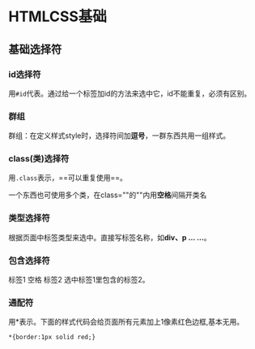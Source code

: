 # HTMLCSS基础
## 基础选择符

### id选择符
用`#id`代表。通过给一个标签加id的方法来选中它，id不能重复，必须有区别。

### 群组
群组：在定义样式style时，选择符间加**逗号**，一群东西共用一组样式。

### class(类)选择符
用`.class`表示，==可以重复使用==。

一个东西也可使用多个类，在class=""的""内用**空格**间隔开类名

### 类型选择符
根据页面中标签类型来选中。直接写标签名称，如**div、p … …**。

### 包含选择符
标签1 空格 标签2 选中标签1里包含的标签2。

### 通配符
用*表示。下面的样式代码会给页面所有元素加上1像素红色边框,基本无用。

    *{border:1px solid red;}